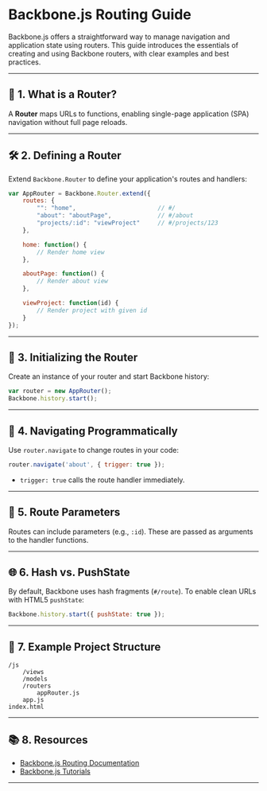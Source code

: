 # Backbone.js Routing Guide

Backbone.js offers a straightforward way to manage navigation and application state using routers. This guide introduces the essentials of creating and using Backbone routers, with clear examples and best practices.

---

## 🚦 1. What is a Router?

A **Router** maps URLs to functions, enabling single-page application (SPA) navigation without full page reloads.

---

## 🛠️ 2. Defining a Router

Extend `Backbone.Router` to define your application's routes and handlers:

```js
var AppRouter = Backbone.Router.extend({
    routes: {
        "": "home",                       // #/
        "about": "aboutPage",             // #/about
        "projects/:id": "viewProject"     // #/projects/123
    },

    home: function() {
        // Render home view
    },

    aboutPage: function() {
        // Render about view
    },

    viewProject: function(id) {
        // Render project with given id
    }
});
```

---

## 🚀 3. Initializing the Router

Create an instance of your router and start Backbone history:

```js
var router = new AppRouter();
Backbone.history.start();
```

---

## 🔗 4. Navigating Programmatically

Use `router.navigate` to change routes in your code:

```js
router.navigate('about', { trigger: true });
```

- `trigger: true` calls the route handler immediately.

---

## 🧩 5. Route Parameters

Routes can include parameters (e.g., `:id`). These are passed as arguments to the handler functions.

---

## 🌐 6. Hash vs. PushState

By default, Backbone uses hash fragments (`#/route`). To enable clean URLs with HTML5 `pushState`:

```js
Backbone.history.start({ pushState: true });
```

---

## 📁 7. Example Project Structure

```plaintext
/js
    /views
    /models
    /routers
        appRouter.js
    app.js
index.html
```

---

## 📚 8. Resources

- [Backbone.js Routing Documentation](https://backbonejs.org/#Router)
- [Backbone.js Tutorials](https://backbonejs.org/#examples)

---
